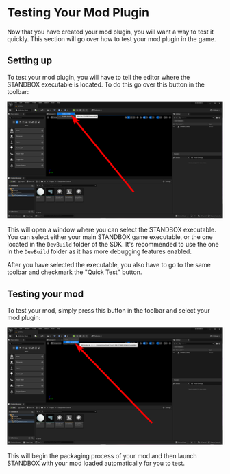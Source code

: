 # Testing Your Mod Plugin

Now that you have created your mod plugin, you will want a way to test it quickly. This section will go over how to test your mod plugin in the game.

## Setting up

To test your mod plugin, you will have to tell the editor where the STANDBOX executable is located. To do this go over this button in the toolbar:

![](../images/SelectExecutableButton.png)

This will open a window where you can select the STANDBOX executable. You can select either your main STANDBOX game executable, or the one located in the `DevBuild` folder of the SDK. It's recommended to use the one in the `DevBuild` folder as it has more debugging features enabled.

After you have selected the executable, you also have to go to the same toolbar and checkmark the "Quick Test" button.

## Testing your mod

To test your mod, simply press this button in the toolbar and select your mod plugin:

![](../images/PackageButton.png)

This will begin the packaging process of your mod and then launch STANDBOX with your mod loaded automatically for you to test.